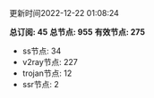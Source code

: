 更新时间2022-12-22 01:08:24

**总订阅: 45**
**总节点: 955**
**有效节点: 275**
- ss节点: 34
- v2ray节点: 227
- trojan节点: 12
- ssr节点: 2
